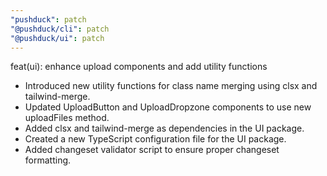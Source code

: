 ```yaml
---
"pushduck": patch
"@pushduck/cli": patch
"@pushduck/ui": patch
---
```


feat(ui): enhance upload components and add utility functions

- Introduced new utility functions for class name merging using clsx and tailwind-merge.
- Updated UploadButton and UploadDropzone components to use new uploadFiles method.
- Added clsx and tailwind-merge as dependencies in the UI package.
- Created a new TypeScript configuration file for the UI package.
- Added changeset validator script to ensure proper changeset formatting.
